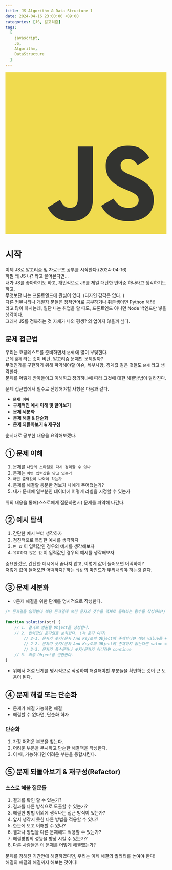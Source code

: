 ```yaml
---
title: JS Algorithm & Data Structure 1
date: 2024-04-16 23:00:00 +09:00
categories: [JS, 알고리즘]
tags:
  [
    javascript,
    JS,
    Algorithm,
    DataStructure
  ]
---
```

![js-logo](../assets/img/common/JavaScript-logo.png "jslogo")

# 시작
이제 JS로 알고리즘 및 자료구조 공부를 시작한다.(2024-04-16)  
하필 왜 JS 냐? 라고 물어본다면...  
내가 JS를 좋아하기도 하고, 개인적으로 JS를 제일 대단한 언어중 하나라고 생각하기도 하고,  
무엇보단 나는 프론트엔드에 관심이 있다. (디자인 감각은 없다..)  
다른 커뮤니티나 개발자 분들은 정적언어로 공부하거나 취준생이면 Python 해라!  
라고 많이 하시는데, 일단 나는 취업을 할 때도, 프론트엔드 아니면 Node 백엔드만 넣을 생각이다.  
그래서 JS를 정복하는 것 자체가 나의 평생? 의 업이지 않을까 싶다.

## 문제 접근법
우리는 코딩테스트를 준비하면서 `문제` 에 많이 부딪힌다.  
근데 `문제` 라는 것이 비단, 알고리즘 문제만 문제일까?  
무엇인가를 구현하기 위해 파악해야할 이슈, 세부사항, 경계값 같은 것들도 `문제` 라고 생각한다.  
문제를 어떻게 받아들이고 이해하고 정의하냐에 따라 그것에 대한 해결방법이 달라진다.  

문제 접근법에서 필수로 진행해야할 사항은 다음과 같다.
- **`문제 이해`**
- **구체적인 예시 이해 및 알아보기**
- **문제 세분화**
- **문제 해결 & 단순화**
- **문제 되돌아보기 & 재구성**

순서대로 공부한 내용을 요약해보겠다.

## ① 문제 이해
1. 문제를 `나만의 스타일로 다시 정리할 수 있나`
2. 문제는 `어떤 입력값을 담고 있는가`
3. `어떤 출력값이 나와야 하는가`
4. 문제를 해결할 충분한 정보가 나에게 주어졌는가?
5. 내가 문제에 일부분인 데이터에 어떻게 라벨을 지정할 수 있는가
   
위의 내용을 통해(스스로에게 질문하면서) 문제를 파악해 나간다.

## ② 예시 탐색

1. 간단한 예시 부터 생각하자
2. 점진적으로 복잡한 예시를 생각하자
3. `빈 값` 이 입력값인 경우의 예시를 생각해보자
4. `유효하지 않은 값` 이 입력값인 경우의 예시를 생각해보자

중요한것은, 간단한 예시에서 끝나지 않고, 이렇게 값이 들어오면 어떡하지?  
저렇게 값이 들어오면 어떡하지? 하는 `의심` 의 마인드가 뿌리내려야 하는것 같다.

## ③ 문제 세분화

- 💡문제 해결을 위한 단계를 명시적으로 작성한다.

```jsx
/* 문자열을 입력받아 해당 문자열에 속한 문자의 갯수를 객체로 출력하는 함수를 작성하라*/

function solution(str) {
	// 1. 결과로 반환될 Object를 생성한다.
	// 2. 입력값인 문자열을 순회한다. (각 문자 마다)
		// 2-1. 문자가 숫자/문자 And Key로써 Object에 존재한다면 해당 value를 +1
		// 2-2. 문자가 숫자/문자 And Key로써 OBject에 존재하지 않는다면 value = 1
		// 2-3. 문자가 특수문자나 숫자/문자가 아니라면 continue
	// 3. 최종 Object를 반환한다.
}
```

- 위에서 처럼 단계를 명시적으로 작성하여 해결해야할 부분들을 확인하는 것이 큰 도움이 된다.

## ④ 문제 해결 또는 단순화

- 문제가 해결 가능하면 해결
- 해결할 수 없다면, 단순화 하자

### 단순화

1. 가장 어려운 부분을 찾는다.
2. 어려운 부분을 무시하고 단순한 해결책을 작성한다.
3. 이 때, 가능하다면 어려운 부분을 통합시킨다.


## ⑤ 문제 되돌아보기 & 재구성(Refactor)

### 스스로 해볼 질문들

1. 결과를 확인 할 수 있는가?
2. 결과를 다른 방식으로 도출할 수 있는가?
3. 해결한 방법 이외에 생각나는 접근 방식이 있는가?
4. 앞서 생각지 못한 다른 방법을 적용할 수 있나?
5. 한눈에 보고 이해할 수 있나?
6. 결과나 방법을 다른 문제에도 적용할 수 있는가?
7. 해결방법의 성능을 향상 시킬 수 있는가?
8. 다른 사람들은 이 문제를 어떻게 해결했는가?

문제를 정해진 기간안에 해결하였다면, 우리는 이제 해결의 퀄리티를 높여야 한다!  
해결의 해결의 해결까지 해보는 것이다!